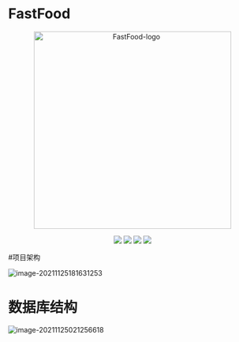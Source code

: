 # FastFood
<p align="center">
	<img src="https://wang-blog.oss-cn-beijing.aliyuncs.com/img/FastFood-logo.png" alt="FastFood-logo" width="400" height="400" />
</p>
<p align="center">
	<img src="https://img.shields.io/badge/JDK-1.8+-orange">
	<img src="https://img.shields.io/badge/SpringBoot-2.2.2.RELEASE-brightgreen">
	<img src="https://img.shields.io/badge/SpringCloud-Hoxton.SR1-red">
	<img src="https://img.shields.io/badge/license-MIT-blue">
</p>
#项目架构

![image-20211125181631253](https://wang-blog.oss-cn-beijing.aliyuncs.com/img/image-20211125181631253.png)
# 数据库结构
![image-20211125021256618](https://wang-blog.oss-cn-beijing.aliyuncs.com/img/image-20211125021256618.png)
